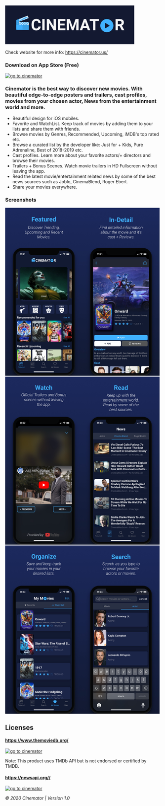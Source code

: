![alt text](https://github.com/SerxhioGugo/CinematorPreview/blob/master/img/cinemator-banner.png)

Check website for more info: https://cinemator.us/

### Download on App Store (Free)
<a href="#" target="_blank"> 
<img src="https://www.seekpng.com/png/full/223-2231228_app-store-apple-transprent-download-on-apple-store.png" width="150" alt="go to cinemator">
</a>

### Cinemator is the best way to discover new movies. With beautiful edge-to-edge posters and trailers, cast profiles, movies from your chosen actor, News from the entertainment world and more.


+ Beautiful design for iOS mobiles.
+ Favorite and WatchList. Keep track of movies by adding them to your lists and share them with friends.
+ Browse movies by Genres, Recommended, Upcoming, iMDB's top rated etc.
+ Browse a curated list by the developer like: Just for + Kids, Pure Adrenaline, Best of 2018-2019 etc.
+ Cast profiles. Learn more about your favorite actors/+ directors and browse their movies.
+ Trailers + Bonus Scenes. Watch movie trailers in HD Fullscreen without leaving the app.
+ Read the latest movie/entertainment related news by some of the best news sources such as Joblo, CinemaBlend, Roger Ebert.
+ Share your movies everywhere.

### Screenshots
<img src="https://github.com/SerxhioGugo/CinematorPreview/blob/master/img/screen1.png" alt="drawing" width="250"/><img src="https://github.com/SerxhioGugo/CinematorPreview/blob/master/img/screen2.png" alt="drawing" width="250"/><img src="https://github.com/SerxhioGugo/CinematorPreview/blob/master/img/screen3.png" alt="drawing" width="250"/><img src="https://github.com/SerxhioGugo/CinematorPreview/blob/master/img/screen4.png" alt="drawing" width="250"/><img src="https://github.com/SerxhioGugo/CinematorPreview/blob/master/img/screen5.png" alt="drawing" width="250"/><img src="https://github.com/SerxhioGugo/CinematorPreview/blob/master/img/screen6.png" alt="drawing" width="250"/>


## Licenses

#### https://www.themoviedb.org/
<a href="https://developers.themoviedb.org/3/getting-started/introduction/" target="_blank"> 
<img src="https://www.themoviedb.org/assets/1/v4/logos/293x302-powered-by-square-green-3ee4814bb59d8260d51efdd7c124383540fc04ca27d23eaea3a8c87bfa0f388d.png" width="150" alt="go to cinemator">
</a>

Note: This product uses TMDb API but is not endorsed or certified by TMDB.

#### https://newsapi.org//
<a href="https://developers.themoviedb.org/3/getting-started/introduction/" target="_blank"> 
<img src="https://avatars2.githubusercontent.com/u/32527401?s=400&u=13fbe5bcb95b6762920ae463006e692b695be715&v=4" width="150" alt="go to cinemator">
</a>

_© 2020 Cinemator | Version 1.0_